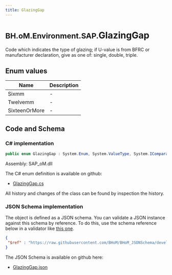 ```yaml
---
title: GlazingGap
---
```


# <small>BH.oM.Environment.SAP.</small>**GlazingGap**

Code which indicates the type of glazing; if U-value is from BFRC or manufacturer declaration, give as one of: single, double, triple.

## Enum values

| Name            | Description                                                    |
|-----------------|----------------------------------------------------------------|
| Sixmm |  -  |
| Twelvemm |  -  |
| SixteenOrMore |  -  |


## Code and Schema

### C# implementation

``` C# title="C#"
public enum GlazingGap : System.Enum, System.ValueType, System.IComparable, System.ISpanFormattable, System.IFormattable, System.IConvertible
```

Assembly: SAP_oM.dll

The C# enum definition is available on github:

- [GlazingGap.cs](https://github.com/BHoM/SAP_Toolkit/blob/develop/SAP_oM/Enums\GlazingGap.cs)

All history and changes of the class can be found by inspection the history.
### JSON Schema implementation

The object is defined as a JSON schema. You can validate a JSON instance against this schema by reference. To do this, use the schema reference below in a validator like [this one](https://www.jsonschemavalidator.net/).

``` json title="JSON Schema"
{
 "$ref" : "https://raw.githubusercontent.com/BHoM/BHoM_JSONSchema/develop/SAP_oM/SAP/GlazingGap.json"
}
```

The JSON Schema is available on github here:

- [GlazingGap.json](https://github.com/BHoM/BHoM_JSONSchema/blob/develop/SAP_oM/SAP/GlazingGap.json)
